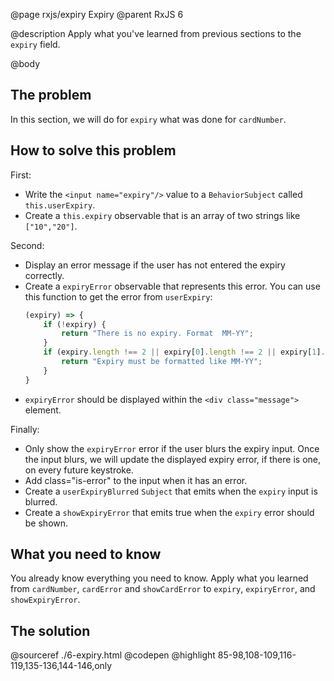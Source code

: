 @page rxjs/expiry Expiry
@parent RxJS 6

@description Apply what you've learned from previous sections to the `expiry` field.

@body

## The problem

In this section, we will do for `expiry` what was done for `cardNumber`.

## How to solve this problem

First:

- Write the `<input name="expiry"/>` value to a `BehaviorSubject` called `this.userExpiry`.
- Create a `this.expiry` observable that is an array of two strings like `["10","20"]`.

Second:

- Display an error message if the user has not entered the expiry correctly.
- Create a `expiryError` observable that represents this error. You can use this function
  to get the error from `userExpiry`:
  ```typescript
  (expiry) => {
      if (!expiry) {
          return "There is no expiry. Format  MM-YY";
      }
      if (expiry.length !== 2 || expiry[0].length !== 2 || expiry[1].length !== 2) {
          return "Expiry must be formatted like MM-YY";
      }
  }
  ```
- `expiryError` should be displayed within the `<div class="message">` element.

Finally:

- Only show the `expiryError` error if the user blurs the expiry input. Once the input blurs,
  we will update the displayed expiry error, if there is one, on every future keystroke.
- Add class="is-error" to the input when it has an error.
- Create a `userExpiryBlurred` `Subject` that emits when the `expiry` input is blurred.
- Create a `showExpiryError` that emits true when the `expiry` error should be shown.

## What you need to know

You already know everything you need to know.  Apply what you learned from
`cardNumber`, `cardError` and `showCardError` to `expiry`, `expiryError`, and `showExpiryError`.


## The solution

@sourceref ./6-expiry.html
@codepen
@highlight 85-98,108-109,116-119,135-136,144-146,only
